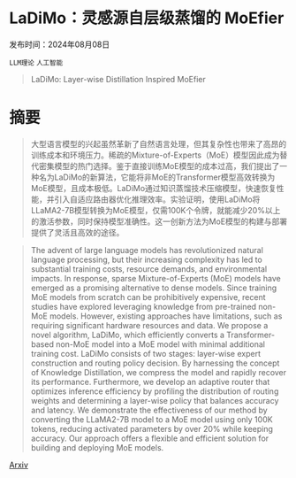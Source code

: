 # LaDiMo：灵感源自层级蒸馏的 MoEfier

发布时间：2024年08月08日

`LLM理论` `人工智能`

> LaDiMo: Layer-wise Distillation Inspired MoEfier

# 摘要

> 大型语言模型的兴起虽然革新了自然语言处理，但其复杂性也带来了高昂的训练成本和环境压力。稀疏的Mixture-of-Experts（MoE）模型因此成为替代密集模型的热门选择。鉴于直接训练MoE模型的成本过高，我们提出了一种名为LaDiMo的新算法，它能将非MoE的Transformer模型高效转换为MoE模型，且成本极低。LaDiMo通过知识蒸馏技术压缩模型，快速恢复性能，并引入自适应路由器优化推理效率。实验证明，使用LaDiMo将LLaMA2-7B模型转换为MoE模型，仅需100K个令牌，就能减少20%以上的激活参数，同时保持模型准确性。这一创新方法为MoE模型的构建与部署提供了灵活且高效的途径。

> The advent of large language models has revolutionized natural language processing, but their increasing complexity has led to substantial training costs, resource demands, and environmental impacts. In response, sparse Mixture-of-Experts (MoE) models have emerged as a promising alternative to dense models. Since training MoE models from scratch can be prohibitively expensive, recent studies have explored leveraging knowledge from pre-trained non-MoE models. However, existing approaches have limitations, such as requiring significant hardware resources and data. We propose a novel algorithm, LaDiMo, which efficiently converts a Transformer-based non-MoE model into a MoE model with minimal additional training cost. LaDiMo consists of two stages: layer-wise expert construction and routing policy decision. By harnessing the concept of Knowledge Distillation, we compress the model and rapidly recover its performance. Furthermore, we develop an adaptive router that optimizes inference efficiency by profiling the distribution of routing weights and determining a layer-wise policy that balances accuracy and latency. We demonstrate the effectiveness of our method by converting the LLaMA2-7B model to a MoE model using only 100K tokens, reducing activated parameters by over 20% while keeping accuracy. Our approach offers a flexible and efficient solution for building and deploying MoE models.

[Arxiv](https://arxiv.org/abs/2408.04278)
